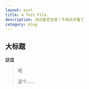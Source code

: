 ```yaml
---
layout: post
title: A Test File.
description: 测试是否生效！不用点开看了
category: blog
---
```


## 大标题

[链接](http://www.google.com)

> 呃

> 这个……

